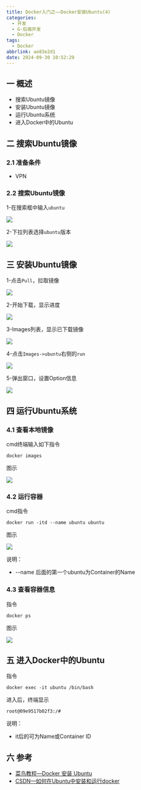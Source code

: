 ```yaml
---
title: Docker入门之——Docker安装Ubuntu(4)
categories:
  - 开发
  - G-后端开发
  - Docker
tags:
  - Docker
abbrlink: ae83e2d1
date: 2024-09-30 10:52:29
---
```

## 一 概述

* 搜索Ubuntu镜像
* 安装Ubuntu镜像
* 运行Ubuntu系统
* 进入Docker中的Ubuntu

<!--more-->

## 二 搜索Ubuntu镜像

### 2.1 准备条件

* VPN

### 2.2 搜索Ubuntu镜像

1-在搜索框中输入`ubuntu`

![][1]

2-下拉列表选择`ubuntu`版本

![][2]

## 三 安装Ubuntu镜像

1-点击`Pull`，拉取镜像

![][3]

2-开始下载，显示进度

![][4]

3-Images列表，显示已下载镜像

![][5]

4-点击`Images->ubuntu`右侧的`run`

![][6]

5-弹出窗口，设置Option信息

![][7]

## 四 运行Ubuntu系统

### 4.1 查看本地镜像

cmd终端输入如下指令

```
docker images
```

图示

![][8]

### 4.2 运行容器

cmd指令

```
docker run -itd --name ubuntu ubuntu
```

图示

![][9]

说明：

* --name 后面的第一个ubuntu为Container的Name

### 4.3 查看容器信息

指令

```
docker ps
```

图示

![][10]

## 五 进入Docker中的Ubuntu

指令

```
docker exec -it ubuntu /bin/bash
```

进入后，终端显示

```
root@09e9517b02f3:/#
```

说明：

* it后的可为Name或Container ID

## 六 参考

* [菜鸟教程—Docker 安装 Ubuntu](https://www.runoob.com/docker/docker-install-ubuntu.html)
* [CSDN—如何在Ubuntu中安装和运行docker](https://blog.csdn.net/2401_82458959/article/details/138355039)



[1]:https://cdn.jsdelivr.net/gh/pgzxc/cdn/blog-docker/docker-4-ubuntu-search-1.png
[2]:https://cdn.jsdelivr.net/gh/pgzxc/cdn/blog-docker/docker-4-ubuntu-tag-choice-2.png
[3]:https://cdn.jsdelivr.net/gh/pgzxc/cdn/blog-docker/docker-4-ubuntu-pull-3.png
[4]:https://cdn.jsdelivr.net/gh/pgzxc/cdn/blog-docker/docker-4-ubuntu-download-4.png
[5]:https://cdn.jsdelivr.net/gh/pgzxc/cdn/blog-docker/docker-4-ubuntu-images-5.png
[6]:https://cdn.jsdelivr.net/gh/pgzxc/cdn/blog-docker/docker-4-ubuntu-run-6.png
[7]:https://cdn.jsdelivr.net/gh/pgzxc/cdn/blog-docker/docker-4-ubuntu-run-option-7.png
[8]:https://cdn.jsdelivr.net/gh/pgzxc/cdn/blog-docker/docker-4-ubuntu-docker-images-8.png
[9]:https://cdn.jsdelivr.net/gh/pgzxc/cdn/blog-docker/docker-4-ubuntu-container-run-9.png
[10]:https://cdn.jsdelivr.net/gh/pgzxc/cdn/blog-docker/docker-4-ubuntu-docker-ps-10.png